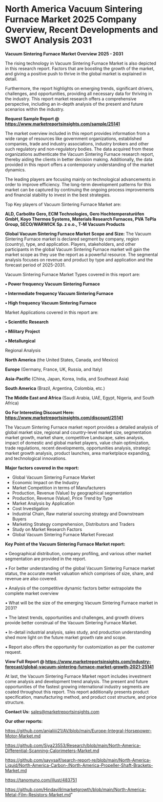 # North America Vacuum Sintering Furnace Market 2025 Company Overview, Recent Developments and SWOT Analysis 2031

<Strong> Vacuum Sintering Furnace Market Overview 2025 - 2031</strong>

The rising technology in Vacuum Sintering Furnace Market is also depicted in this research report. Factors that are boosting the growth of the market, and giving a positive push to thrive in the global market is explained in detail.

Furthermore, the report highlights on emerging trends, significant drivers, challenges, and opportunities, providing all necessary data for thriving in the industry. This report market research offers a comprehensive perspective, including an in-depth analysis of the present and future scenarios within the industry.

<strong>Request Sample Report @ <a href=https://www.marketreportsinsights.com/sample/25141>https://www.marketreportsinsights.com/sample/25141</a></strong>

The market overview included in this report provides information from a wide range of resources like government organizations, established companies, trade and industry associations, industry brokers and other such regulatory and non-regulatory bodies. The data acquired from these organizations authenticate the Vacuum Sintering Furnace research report, thereby aiding the clients in better decision making. Additionally, the data provided in this report offers a contemporary understanding of the market dynamics.

The leading players are focusing mainly on technological advancements in order to improve efficiency. The long-term development patterns for this market can be captured by continuing the ongoing process improvements and financial stability to invest in the best strategies.

Top Key players of Vacuum Sintering Furnace Market are:

<strong>ALD, Carbolite Gero, ECM Technologies, Gero Hochtemperaturöfen GmbH, Koyo Thermos Systems, Materials Research Furnaces, PVA TePla Group, SECO/WARWICK Sp. z o.o., T-M Vacuum Products</strong>

<strong><b>Global Vacuum Sintering Furnace Market Scope and Size:</b></strong>
The Vacuum Sintering Furnace market is declared segment by company, region (country), type, and application. Players, stakeholders, and other participants in the global Vacuum Sintering Furnace market will gain the market scope as they use the report as a powerful resource. The segmental analysis focuses on revenue and product by type and application and the forecast period of 2025-2031.

Vacuum Sintering Furnace Market Types covered in this report are:

<strong>• Power frequency Vacuum Sintering Furnace

• Intermediate frequency Vacuum Sintering Furnace

• High frequency Vacuum Sintering Furnace</strong>

Market Applications covered in this report are:

<strong>• Scientific Research

• Military Project

• Metallurgical</strong> 

Regional Analysis

<strong>North America</strong> (the United States, Canada, and Mexico)

<strong>Europe</strong> (Germany, France, UK, Russia, and Italy)

<strong>Asia-Pacific</strong> (China, Japan, Korea, India, and Southeast Asia)

<strong>South America</strong> (Brazil, Argentina, Colombia, etc.)

<strong>The Middle East and Africa</strong> (Saudi Arabia, UAE, Egypt, Nigeria, and South Africa)

<strong>Go For Interesting Discount Here: <a href=https://www.marketreportsinsights.com/discount/25141>https://www.marketreportsinsights.com/discount/25141</a></strong>

The Vacuum Sintering Furnace market report provides a detailed analysis of global market size, regional and country-level market size, segmentation market growth, market share, competitive Landscape, sales analysis, impact of domestic and global market players, value chain optimization, trade regulations, recent developments, opportunities analysis, strategic market growth analysis, product launches, area marketplace expanding, and technological innovations.

<strong><b>Major factors covered in the report:</b></strong>
<ul>
  <li>Global Vacuum Sintering Furnace Market </li>
  <li>Economic Impact on the Industry</li>
  <li>Market Competition in terms of Manufacturers</li>
  <li>Production, Revenue (Value) by geographical segmentation</li>
  <li>Production, Revenue (Value), Price Trend by Type</li>
  <li>Market Analysis by Application</li>
  <li>Cost Investigation</li>
  <li>Industrial Chain, Raw material sourcing strategy and Downstream Buyers</li>
  <li>Marketing Strategy comprehension, Distributors and Traders</li>
  <li>Study on Market Research Factors</li>
  <li>Global Vacuum Sintering Furnace Market Forecast</li>
</ul>

<strong><b>Key Point of the Vacuum Sintering Furnace Market report:</b></strong>

• Geographical distribution, company profiling, and various other market segmentation are provided in the report.

• For better understanding of the global Vacuum Sintering Furnace market status, the accurate market valuation which comprises of size, share, and revenue are also covered.

• Analysis of the competitive dynamic factors better extrapolate the complete market overview

• What will be the size of the emerging Vacuum Sintering Furnace market in 2031?

• The latest trends, opportunities and challenges, and growth drivers provide better construal of the Vacuum Sintering Furnace Market.

• In-detail industrial analysis, sales study, and production understanding shed more light on the future market growth rate and scope.

• Report also offers the opportunity for customization as per the customer request.

<strong><b>View Full Report @ <a href=https://www.marketreportsinsights.com/industry-forecast/global-vacuum-sintering-furnace-market-growth-2021-25141>https://www.marketreportsinsights.com/industry-forecast/global-vacuum-sintering-furnace-market-growth-2021-25141</a></b></strong>


At last, the Vacuum Sintering Furnace Market report includes investment come analysis and development trend analysis. The present and future opportunities of the fastest growing international industry segments are coated throughout this report. This report additionally presents product specification, manufacturing method, and product cost structure, and price structure.

<strong>Contact Us:</strong>
sales@marketreportsinsights.com

<strong>Our other reports:</strong>

<a href=https://github.com/anjaliiii21/AV/blob/main/Europe-Integral-Horsepower-Motor-Market.md>https://github.com/anjaliiii21/AV/blob/main/Europe-Integral-Horsepower-Motor-Market.md</a>

<a href=https://github.com/Siya23553/Research/blob/main/North-America-Differential-Scanning-Calorimeters-Market.md>https://github.com/Siya23553/Research/blob/main/North-America-Differential-Scanning-Calorimeters-Market.md</a>

<a href=https://github.com/sayysaif/search-report-re/blob/main/North-America-Liquid/North-America-Carbon-/North-America-Propeller-Shaft-Brackets-Market.md>https://github.com/sayysaif/search-report-re/blob/main/North-America-Liquid/North-America-Carbon-/North-America-Propeller-Shaft-Brackets-Market.md</a>

<a href=https://tanomuno.com/illust/483751>https://tanomuno.com/illust/483751</a>

<a href=https://github.com/Hindavi9/marketgrowth/blob/main/North-America-Metal-Film-Resistors-Market.md>https://github.com/Hindavi9/marketgrowth/blob/main/North-America-Metal-Film-Resistors-Market.md</a>"
